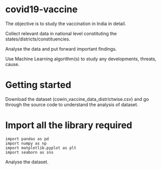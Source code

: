 # covid19-vaccine

The objective is to study the vaccination in India in detail.  

Collect relevant data in national level constituting the states/districts/constituencies.    

Analyse the data and put forward important findings.  

Use Machine Learning algorithm(s) to study any developments, threats, cause.   

# Getting started

Download the dataset (cowin_vaccine_data_districtwise.csv) and go through the source code to understand the analysis of dataset.


# Import all the library required  

```
import pandas as pd
import numpy as np
import matplotlib.pyplot as plt
import seaborn as sns
```

Analyse the dataset.
